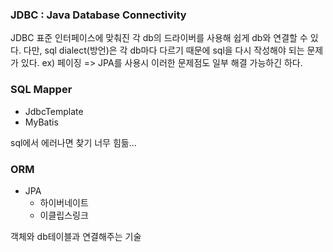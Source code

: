 ### JDBC : Java Database Connectivity
JDBC 표준 인터페이스에 맞춰진 각 db의 드라이버를 사용해 쉽게 db와 연결할 수 있다.
다만, sql dialect(방언)은 각 db마다 다르기 때문에 sql을 다시 작성해야 되는 문제가 있다. ex) 페이징 => JPA를 사용시 이러한 문제점도 일부 해결 가능하긴 하다.

### SQL Mapper
- JdbcTemplate
- MyBatis

sql에서 에러나면 찾기 너무 힘듦...

### ORM
- JPA
  - 하이버네이트
  - 이클립스링크

객체와 db테이블과 연결해주는 기술